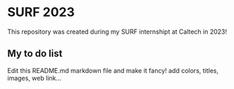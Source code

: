 # SURF 2023
This repository was created during my SURF internshipt at Caltech in 2023! 

## My to do list
Edit this README.md markdown file and make it fancy! add colors, titles, images, web link...
